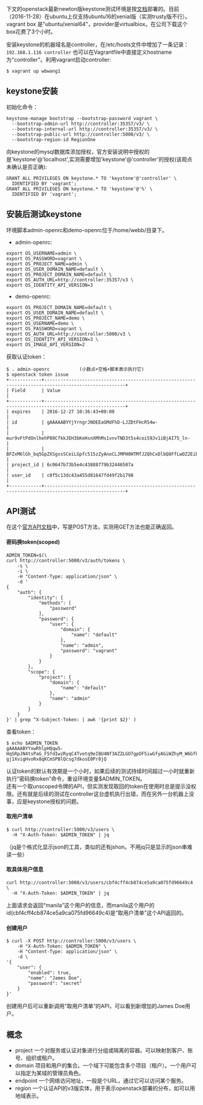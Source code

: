 下文的openstack最新newton版keystone测试环境是按[文档](http://docs.openstack.org/newton/install-guide-ubuntu/keystone.html)部署的。目前（2016-11-28）在ubuntu上仅支持ubuntu16的xenial版（实测trusty版不行）。
vagrant box 是"ubuntu/xenial64"，provider是virtualbiox。在公司下载这个box花费了3个小时。  

安装keystone的机器域名是controller，在/etc/hosts文件中增加了一条记录：
```192.168.1.116 controller```
也可以在Vagrantfile中直接定义hostname为"controller"。利用vagrant启动controller:  
```
$ vagrant up wbwang1
```
## keystone安装
初始化命令：
```
keystone-manage bootstrap --bootstrap-password vagrant \
  --bootstrap-admin-url http://controller:35357/v3/ \
  --bootstrap-internal-url http://controller:35357/v3/ \
  --bootstrap-public-url http://controller:5000/v3/ \
  --bootstrap-region-id RegionOne
```

向keystone的mysql数据库添加授权，官方安装说明中授权的是'keystone'@'localhost',实测需要增加'keystone'@'controller'的授权(该观点未确认是否正确):
```
GRANT ALL PRIVILEGES ON keystone.* TO 'keystone'@'controller' \
  IDENTIFIED BY 'vagrant';
GRANT ALL PRIVILEGES ON keystone.* TO 'keystone'@'%' \
  IDENTIFIED BY 'vagrant';
```
## 安装后测试keystone
环境脚本admin-openrc和demo-openrc位于/home/webb/目录下。
 - admin-openrc:
```
export OS_USERNAME=admin \
export OS_PASSWORD=vagrant \
export OS_PROJECT_NAME=admin \
export OS_USER_DOMAIN_NAME=default \
export OS_PROJECT_DOMAIN_NAME=default \
export OS_AUTH_URL=http://controller:35357/v3 \
export OS_IDENTITY_API_VERSION=3
```
 - demo-openrc:
```
export OS_PROJECT_DOMAIN_NAME=default \
export OS_USER_DOMAIN_NAME=default \
export OS_PROJECT_NAME=demo \
export OS_USERNAME=demo \
export OS_PASSWORD=vagrant \
export OS_AUTH_URL=http://controller:5000/v3 \
export OS_IDENTITY_API_VERSION=3 \
export OS_IMAGE_API_VERSION=2
```
获取认证token：
```
$ . admin-openrc           (小数点+空格+脚本表示执行它)
$ openstack token issue
+------------+----------------------------------------------------------------------------------------------------+
| Field      | Value                                                                                              |
+------------+----------------------------------------------------------------------------------------------------+
| expires    | 2016-12-27 10:36:43+00:00                                                                          |
| id         | gAAAAABYYjYrngrJNOEEaGMdFhD-LJZDtFHcR54w-                                                          |
|            | mur9vFtPdOnlhehP80CfkkJEH3bKeHsnXMhMs1vnvTND3t5s4coiS9Jv1iBjAI75_ln-                               |
|            | BFZxM6lGh_bq5GpZXSgxsSCeiLGpfc515zZyAnoCLJMPH0HTMfJ2QhCxDlbQ8FfLwOZ2EibH0c                         |
| project_id | 6c0647b73b5e4c43888779b32446507a                                                                   |
| user_id    | c0f5c13dc43a455d81647fd49f2b1798                                                                   |
+------------+----------------------------------------------------------------------------------------------------+
```
## API测试
在这个[官方API文档](http://developer.openstack.org/api-ref/identity/v3/?expanded=password-authentication-with-unscoped-authorization-detail)中，写是POST方法，实测用GET方法也能正确返回。
#### 密码换token(scoped)
```
ADMIN_TOKEN=$(\
curl http://controller:5000/v3/auth/tokens \
    -s \
    -i \
    -H "Content-Type: application/json" \
    -d '
{
    "auth": {
        "identity": {
            "methods": [
                "password"
            ],
            "password": {
                "user": {
                    "domain": {
                        "name": "default"
                    },
                    "name": "admin",
                    "password": "vagrant"
                }
            }
        },
        "scope": {
            "project": {
                "domain": {
                    "name": "default"
                },
                "name": "admin"
            }
        }
    }
}' | grep ^X-Subject-Token: | awk '{print $2}' )
```
查看token：
```
$ echo $ADMIN_TOKEN
gAAAAABYYxwRhlpHQqw5-HqSRpJN4tsPaG_F5fdIwzRyqC4Tvetq9eIBU4Nf3AZZLGO7gpOF5iwGfyAGiWZhyM_W6GfklKknUEb6K6SctH_TZP87M7NLIC91MN_0-gj1XvigHvoRx8qKCmSPBlQcsg7dkosE0Pr8jQ
```
认证token的默认有效期是一个小时，如果后续的测试持续时间超过一小时就重新执行“密码换token”命令，重设环境变量$ADMIN_TOKEN。  
还有一个取unscoped令牌的API，但实测发现取回的token在使用时总是提示没权限。还有就是后续的测试在controller这台虚机执行出错，而在另外一台机器上没事，应是keystone授权的问题。

#### 取用户清单
```
$ curl http://controller:5000/v3/users \
  -H "X-Auth-Token: $ADMIN_TOKEN" | jq
```
（jq是个格式化显示json的工具，类似的还有jshon。不用jq只是显示的json串难读一些）  

#### 取具体用户信息
```
curl http://controller:5000/v3/users/cbf4cff4cb874ce5a9ca075fd96649c4 \
  -H "X-Auth-Token: $ADMIN_TOKEN" | jq
```
上面请求会返回“manila”这个用户的信息，而manila这个用户的id(cbf4cff4cb874ce5a9ca075fd96649c4)是“取用户清单”这个API返回的。

#### 创建用户
```
$ curl -X POST http://controller:5000/v3/users \
    -H "X-Auth-Token: $ADMIN_TOKEN" \
    -H "Content-Type: application/json" \
    -d \
'{
    "user": {
        "enabled": true,
        "name": "James Doe",
        "password": "secret"
    }
}'
```
创建用户后可以重新调用“取用户清单”的API，可以看到新增加的James Doe用户。
## 概念
 - project
    一个对服务或认证对象进行分组或隔离的容器。可以映射到客户、账号、组织或租户。
 - domain 
    项目和用户的集合。一个域下可能包含多个项目（租户）。一个用户可以指定为某域的管理员角色。
 - endpoint
    一个网络访问地址，一般是个URL，通过它可以访问某个服务。
 - region
    一个认证API的v3版实体，用于表示openstack部署的分布，如可以用地域表示。